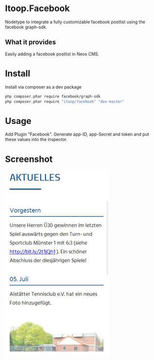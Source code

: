 # Itoop.Facebook
Nodetype to integrate a fully customizable facebook postlist using the facebook graph-sdk.

## What it provides
Easily adding a facebook postlist in Neos CMS. 

# Install
Install via composer as a dev package
```bash
php composer.phar require facebook/graph-sdk
php composer.phar require "itoop/facebook" "dev-master"
```
# Usage
Add Plugin "Facebook". Generate app-ID, app-Secret and token and put these values into the inspector.

# Screenshot
![Screenshot](/Documentation/Example.png?raw=true "Screenshot")
